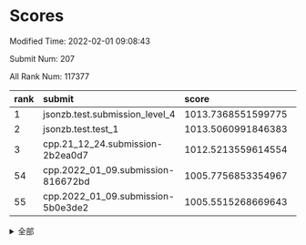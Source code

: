 # Scores

Modified Time: 2022-02-01 09:08:43

Submit Num: 207

All Rank Num: 117377

| rank |               submit               |       score        |       sigma        | pk_num |
| :--- | :--------------------------------- | :----------------- | :----------------- | :----- |
| 1    | jsonzb.test.submission_level_4     | 1013.7368551599775 | 0.8299540313569082 | 2266   |
| 2    | jsonzb.test.test_1                 | 1013.5060991846383 | 0.8213940493046741 | 2266   |
| 3    | cpp.21_12_24.submission-2b2ea0d7   | 1012.5213559614554 | 0.8039531594536586 | 2270   |
| 54   | cpp.2022_01_09.submission-816672bd | 1005.7756853354967 | 0.7237655329808627 | 2270   |
| 55   | cpp.2022_01_09.submission-5b0e3de2 | 1005.5515268669643 | 0.7229248714960602 | 2267   |


<details>
<summary>全部</summary>

| rank |                 submit                 |       score        |       sigma        | pk_num |
| :--- | :------------------------------------- | :----------------- | :----------------- | :----- |
| 1    | jsonzb.test.submission_level_4         | 1013.7368551599775 | 0.8299540313569082 | 2266   |
| 2    | jsonzb.test.test_1                     | 1013.5060991846383 | 0.8213940493046741 | 2266   |
| 3    | cpp.21_12_24.submission-2b2ea0d7       | 1012.5213559614554 | 0.8039531594536586 | 2270   |
| 4    | gobigger.level_3.submission_level_3_25 | 1012.171927072649  | 0.7944984634323429 | 2270   |
| 5    | gobigger.level_3.submission_level_3_35 | 1011.9151861273974 | 0.786007077000501  | 2272   |
| 6    | gobigger.level_3.submission_level_3_14 | 1011.4151969682242 | 0.7754277877479666 | 2269   |
| 7    | gobigger.level_3.submission_level_3_6  | 1011.2648438117801 | 0.7447839651191283 | 2271   |
| 8    | gobigger.level_3.submission_level_3_2  | 1010.9157870453851 | 0.7881606849422851 | 2268   |
| 9    | gobigger.level_3.submission_level_3_9  | 1010.8511317709288 | 0.7637703179789432 | 2269   |
| 10   | gobigger.level_3.submission_level_3_36 | 1010.8370069224752 | 0.7663600598160715 | 2265   |
| 11   | gobigger.level_3.submission_level_3_0  | 1010.7490042694642 | 0.7853101976595575 | 2266   |
| 12   | gobigger.level_3.submission_level_3_31 | 1010.6231860558252 | 0.7859576584799671 | 2272   |
| 13   | gobigger.level_3.submission_level_3_30 | 1010.5618214119291 | 0.757937163920767  | 2275   |
| 14   | gobigger.level_3.submission_level_3_39 | 1010.5617170486344 | 0.7611007099507019 | 2269   |
| 15   | gobigger.level_3.submission_level_3_23 | 1010.5613139352698 | 0.7788744056007942 | 2275   |
| 16   | gobigger.level_3.submission_level_3_33 | 1010.4020865288439 | 0.7526066529125035 | 2274   |
| 17   | gobigger.level_3.submission_level_3_40 | 1010.3672118683143 | 0.7575753175396224 | 2269   |
| 18   | gobigger.level_3.submission_level_3_49 | 1010.3291084074347 | 0.7954164388212019 | 2267   |
| 19   | gobigger.level_3.submission_level_3_18 | 1010.2956262540821 | 0.7478250081881083 | 2265   |
| 20   | gobigger.level_3.submission_level_3_5  | 1010.1634942550977 | 0.7576133870203973 | 2266   |
| 21   | gobigger.level_3.submission_level_3_15 | 1010.1519043759769 | 0.7339469397344272 | 2270   |
| 22   | gobigger.level_3.submission_level_3_16 | 1010.1296380209693 | 0.7559204860263897 | 2268   |
| 23   | gobigger.level_3.submission_level_3_43 | 1010.0897825770284 | 0.762723717884335  | 2268   |
| 24   | gobigger.level_3.submission_level_3_34 | 1010.058382293171  | 0.7591269239836113 | 2262   |
| 25   | gobigger.level_3.submission_level_3_48 | 1010.0183498061307 | 0.7528077018950942 | 2270   |
| 26   | gobigger.level_3.submission_level_3_42 | 1010.0167088517643 | 0.7588773951105448 | 2262   |
| 27   | gobigger.level_3.submission_level_3_38 | 1010.0018435598228 | 0.7603926415260724 | 2271   |
| 28   | gobigger.level_3.submission_level_3_13 | 1009.997666984839  | 0.7757139162173192 | 2266   |
| 29   | gobigger.level_3.submission_level_3_1  | 1009.9617395893499 | 0.7519008839325183 | 2268   |
| 30   | gobigger.level_3.submission_level_3_4  | 1009.8543209830825 | 0.7444075173731192 | 2272   |
| 31   | gobigger.level_3.submission_level_3_45 | 1009.8411124165092 | 0.7514092310943381 | 2274   |
| 32   | gobigger.level_3.submission_level_3_47 | 1009.7865079181594 | 0.7259030033252382 | 2272   |
| 33   | gobigger.level_3.submission_level_3_26 | 1009.7714383303428 | 0.7726073852158707 | 2265   |
| 34   | gobigger.level_3.submission_level_3_11 | 1009.7168337410809 | 0.7793621904222434 | 2274   |
| 35   | gobigger.level_3.submission_level_3_8  | 1009.4464497004789 | 0.761390557966366  | 2268   |
| 36   | gobigger.level_3.submission_level_3_41 | 1009.4331157481399 | 0.7490080015751884 | 2270   |
| 37   | gobigger.level_3.submission_level_3_12 | 1009.4044283899365 | 0.735555057976039  | 2275   |
| 38   | gobigger.level_3.submission_level_3_29 | 1009.310564308905  | 0.7539832182448448 | 2266   |
| 39   | gobigger.level_3.submission_level_3_32 | 1009.3019302667988 | 0.7464427420691179 | 2268   |
| 40   | gobigger.level_3.submission_level_3_19 | 1009.2726282192107 | 0.7473917584155806 | 2265   |
| 41   | gobigger.level_3.submission_level_3_10 | 1009.2337606976029 | 0.7567047258850513 | 2273   |
| 42   | gobigger.level_3.submission_level_3_27 | 1009.1820212901902 | 0.7385261373988721 | 2268   |
| 43   | gobigger.level_3.submission_level_3_46 | 1009.160567692577  | 0.7342777837145847 | 2269   |
| 44   | gobigger.level_3.submission_level_3_20 | 1009.1598657909368 | 0.7414638021116556 | 2271   |
| 45   | gobigger.level_3.submission_level_3_37 | 1009.0993159941665 | 0.7641668723209746 | 2269   |
| 46   | gobigger.level_3.submission_level_3_44 | 1009.0155700429699 | 0.7463734811158087 | 2267   |
| 47   | gobigger.level_3.submission_level_3_28 | 1008.9959207672414 | 0.7161955649153313 | 2269   |
| 48   | gobigger.level_3.submission_level_3_24 | 1008.9543585598242 | 0.7409579783727344 | 2264   |
| 49   | gobigger.level_3.submission_level_3_21 | 1008.8165308308337 | 0.7405175288459163 | 2264   |
| 50   | gobigger.level_3.submission_level_3_3  | 1008.6252142767459 | 0.7380113761588879 | 2268   |
| 51   | gobigger.level_3.submission_level_3_7  | 1008.6214459386107 | 0.7602890893990653 | 2275   |
| 52   | gobigger.level_3.submission_level_3_22 | 1008.5123645633356 | 0.7488636321307132 | 2270   |
| 53   | gobigger.level_3.submission_level_3_17 | 1008.1658834769306 | 0.7443824782261634 | 2264   |
| 54   | cpp.2022_01_09.submission-816672bd     | 1005.7756853354967 | 0.7237655329808627 | 2270   |
| 55   | cpp.2022_01_09.submission-5b0e3de2     | 1005.5515268669643 | 0.7229248714960602 | 2267   |
| 56   | gobigger.level_1.submission_level_1_47 | 1005.1180572174729 | 0.7216855299799725 | 2268   |
| 57   | gobigger.level_1.submission_level_1_21 | 1004.8516538449187 | 0.7400846417538102 | 2268   |
| 58   | gobigger.level_1.submission_level_1_17 | 1004.7747258866219 | 0.709193554049945  | 2266   |
| 59   | gobigger.level_1.submission_level_1_1  | 1004.3962533212716 | 0.7179324630679544 | 2265   |
| 60   | gobigger.level_1.submission_level_1_29 | 1004.2308636402854 | 0.7217258074909715 | 2268   |
| 61   | gobigger.level_1.submission_level_1_41 | 1004.2079260134792 | 0.7256668715365118 | 2270   |
| 62   | gobigger.level_1.submission_level_1_19 | 1004.1166504001907 | 0.7136325376855152 | 2268   |
| 63   | gobigger.level_1.submission_level_1_33 | 1004.1123035488071 | 0.722486584380136  | 2267   |
| 64   | gobigger.level_1.submission_level_1_2  | 1004.042317019675  | 0.7103541901736738 | 2267   |
| 65   | gobigger.level_1.submission_level_1_48 | 1004.0229319828996 | 0.7226244581663862 | 2264   |
| 66   | gobigger.level_1.submission_level_1_22 | 1003.9887398390089 | 0.716094226149971  | 2267   |
| 67   | gobigger.level_1.submission_level_1_15 | 1003.9422572940957 | 0.7136524590373405 | 2268   |
| 68   | gobigger.level_1.submission_level_1_46 | 1003.7460637467407 | 0.7192630790719138 | 2270   |
| 69   | gobigger.level_1.submission_level_1_6  | 1003.6512994029825 | 0.7151651693808563 | 2268   |
| 70   | gobigger.level_1.submission_level_1_44 | 1003.5377492547291 | 0.7203875167408264 | 2265   |
| 71   | gobigger.level_1.submission_level_1_45 | 1003.496677318911  | 0.7060308428941525 | 2269   |
| 72   | gobigger.level_1.submission_level_1_40 | 1003.4190627221417 | 0.7268333271050776 | 2267   |
| 73   | gobigger.level_1.submission_level_1_32 | 1003.4028597575502 | 0.7197220427281619 | 2266   |
| 74   | gobigger.level_1.submission_level_1_42 | 1003.3657796825701 | 0.7186163236191471 | 2267   |
| 75   | gobigger.level_1.submission_level_1_10 | 1003.3227472833278 | 0.7286367134284166 | 2268   |
| 76   | gobigger.level_1.submission_level_1_3  | 1003.321254632326  | 0.7295269908854064 | 2270   |
| 77   | gobigger.level_1.submission_level_1_5  | 1003.309432656619  | 0.7121531695086409 | 2270   |
| 78   | gobigger.level_1.submission_level_1_30 | 1003.3064901753405 | 0.7230434909967018 | 2265   |
| 79   | gobigger.level_1.submission_level_1_7  | 1003.1324149440757 | 0.7259782443771939 | 2272   |
| 80   | gobigger.level_1.submission_level_1_31 | 1003.1297805657645 | 0.7082157914302015 | 2268   |
| 81   | gobigger.level_1.submission_level_1_39 | 1003.102445118732  | 0.7398113561648676 | 2269   |
| 82   | gobigger.level_1.submission_level_1_37 | 1003.0151064927885 | 0.7159024041148362 | 2267   |
| 83   | gobigger.level_1.submission_level_1_20 | 1003.0111753198985 | 0.714076571381364  | 2266   |
| 84   | gobigger.level_1.submission_level_1_9  | 1003.0079414614107 | 0.7269742818902416 | 2269   |
| 85   | gobigger.level_1.submission_level_1_34 | 1002.9934719698764 | 0.723922987074275  | 2270   |
| 86   | gobigger.level_1.submission_level_1_12 | 1002.9927740528626 | 0.7195839825876508 | 2270   |
| 87   | gobigger.level_1.submission_level_1_13 | 1002.911569395343  | 0.7150323644749053 | 2279   |
| 88   | gobigger.level_1.submission_level_1_8  | 1002.8929722555506 | 0.7216706046043194 | 2267   |
| 89   | gobigger.level_1.submission_level_1_23 | 1002.8926370799287 | 0.7174453593337289 | 2268   |
| 90   | gobigger.level_1.submission_level_1_43 | 1002.841887098691  | 0.7122907193250927 | 2270   |
| 91   | gobigger.level_1.submission_level_1_0  | 1002.803693001498  | 0.714886175818498  | 2267   |
| 92   | gobigger.level_1.submission_level_1_24 | 1002.7902472380972 | 0.7111271071905553 | 2273   |
| 93   | gobigger.level_1.submission_level_1_18 | 1002.7778140293528 | 0.7182169178675133 | 2270   |
| 94   | gobigger.level_1.submission_level_1_4  | 1002.7188143437581 | 0.7324367839388719 | 2264   |
| 95   | gobigger.level_1.submission_level_1_27 | 1002.6667051511812 | 0.7148586565564107 | 2268   |
| 96   | gobigger.level_1.submission_level_1_11 | 1002.435765169301  | 0.7199419675363392 | 2268   |
| 97   | gobigger.level_1.submission_level_1_36 | 1002.3866541321785 | 0.7073206567461902 | 2261   |
| 98   | gobigger.level_1.submission_level_1_35 | 1002.2930089519407 | 0.7169675029258697 | 2262   |
| 99   | gobigger.level_1.submission_level_1_26 | 1002.2204788004412 | 0.7057141110718167 | 2269   |
| 100  | gobigger.level_1.submission_level_1_28 | 1002.1726311098939 | 0.7098845870565935 | 2268   |
| 101  | gobigger.level_1.submission_level_1_14 | 1002.1251015166503 | 0.7214271057197319 | 2265   |
| 102  | gobigger.level_1.submission_level_1_25 | 1001.8824415333861 | 0.7209188415706637 | 2269   |
| 103  | gobigger.level_1.submission_level_1_49 | 1001.8664080528767 | 0.7037904589530296 | 2268   |
| 104  | gobigger.level_1.submission_level_1_16 | 1001.6818495686055 | 0.7254871353429857 | 2270   |
| 105  | gobigger.level_1.submission_level_1_38 | 1001.6377083525163 | 0.7108544754531009 | 2272   |
| 106  | gobigger.random.submission_random_46   | 997.5354101243835  | 0.7013338780432292 | 2266   |
| 107  | gobigger.random.submission_random_3    | 997.3596728833032  | 0.7062879849713767 | 2269   |
| 108  | gobigger.random.submission_random_43   | 997.0833630071553  | 0.7094883951262828 | 2270   |
| 109  | gobigger.random.submission_random_16   | 996.9923361151251  | 0.6996529971002087 | 2267   |
| 110  | gobigger.random.submission_random_37   | 996.9689698410486  | 0.7139455423768063 | 2273   |
| 111  | gobigger.random.submission_random_36   | 996.9469951136897  | 0.715379015582861  | 2272   |
| 112  | gobigger.random.submission_random_48   | 996.8200015873664  | 0.6992480746867381 | 2269   |
| 113  | gobigger.random.submission_random_24   | 996.7739681659197  | 0.7138165666920837 | 2271   |
| 114  | gobigger.random.submission_random_45   | 996.6674986704548  | 0.7077552463014223 | 2266   |
| 115  | gobigger.random.submission_random_32   | 996.5884248379964  | 0.7045238998199884 | 2266   |
| 116  | gobigger.random.submission_random_23   | 996.4159294364306  | 0.7205543794371266 | 2271   |
| 117  | gobigger.random.submission_random_40   | 996.3310455930393  | 0.710462969994053  | 2270   |
| 118  | gobigger.random.submission_random_21   | 996.3256619935978  | 0.7141448514931962 | 2266   |
| 119  | gobigger.random.submission_random_47   | 996.3038330348076  | 0.7157755684467866 | 2263   |
| 120  | gobigger.random.submission_random_5    | 996.2463689663715  | 0.7136259923933413 | 2265   |
| 121  | gobigger.random.submission_random_14   | 996.1844917965955  | 0.7068174755325561 | 2272   |
| 122  | gobigger.random.submission_random_8    | 996.1729013135563  | 0.7068889951246538 | 2268   |
| 123  | gobigger.random.submission_random_17   | 995.9975754066681  | 0.7110210084276918 | 2272   |
| 124  | gobigger.random.submission_random_49   | 995.9893508920335  | 0.7176175330790084 | 2267   |
| 125  | gobigger.random.submission_random_6    | 995.9462158313977  | 0.7195591146786641 | 2271   |
| 126  | gobigger.random.submission_random_33   | 995.8625699708017  | 0.7173398240238494 | 2267   |
| 127  | gobigger.random.submission_random_35   | 995.781603670994   | 0.7122632055399424 | 2270   |
| 128  | gobigger.random.submission_random_42   | 995.7193083311408  | 0.7216227948092101 | 2265   |
| 129  | gobigger.random.submission_random_38   | 995.6828439669159  | 0.7119747259796537 | 2267   |
| 130  | gobigger.random.submission_random_2    | 995.6630916246676  | 0.7032571419768291 | 2265   |
| 131  | gobigger.random.submission_random_11   | 995.6621135308567  | 0.7166957724561999 | 2266   |
| 132  | gobigger.random.submission_random_20   | 995.6477477940128  | 0.7225481163293133 | 2271   |
| 133  | gobigger.random.submission_random_10   | 995.6427118614262  | 0.7148861182024889 | 2265   |
| 134  | gobigger.random.submission_random_27   | 995.5865506915081  | 0.7198096970307992 | 2271   |
| 135  | gobigger.random.submission_random_41   | 995.5665652741463  | 0.7084657157994609 | 2271   |
| 136  | gobigger.random.submission_random_28   | 995.5620996031251  | 0.7124595529152878 | 2276   |
| 137  | gobigger.random.submission_random_18   | 995.362809000517   | 0.7061043632670775 | 2272   |
| 138  | gobigger.random.submission_random_15   | 995.3281057591466  | 0.7222465057284924 | 2266   |
| 139  | gobigger.random.submission_random_22   | 995.2969581169468  | 0.7166523346232744 | 2265   |
| 140  | gobigger.random.submission_random_19   | 995.2646970997278  | 0.7044459255751663 | 2273   |
| 141  | gobigger.random.submission_random_9    | 995.2217685056709  | 0.715580372964372  | 2272   |
| 142  | gobigger.random.submission_random_1    | 995.169288319945   | 0.7088841804578027 | 2264   |
| 143  | gobigger.random.submission_random_4    | 995.1564459983001  | 0.7071982875047395 | 2265   |
| 144  | gobigger.random.submission_random_7    | 995.1126259718989  | 0.7188102092246352 | 2261   |
| 145  | gobigger.random.submission_random_13   | 995.0977005992157  | 0.7095038207597372 | 2268   |
| 146  | gobigger.random.submission_random_26   | 995.0009539193029  | 0.7178047014142003 | 2271   |
| 147  | gobigger.random.submission_random_44   | 994.9819145324111  | 0.7161549370254868 | 2265   |
| 148  | gobigger.random.submission_random_30   | 994.9771781365796  | 0.7177201579308555 | 2263   |
| 149  | gobigger.random.submission_random_31   | 994.9677853621394  | 0.71879771607171   | 2264   |
| 150  | gobigger.random.submission_random_34   | 994.8338391310314  | 0.7185603393749731 | 2269   |
| 151  | gobigger.random.submission_random_29   | 994.7285142589869  | 0.7165098792802616 | 2267   |
| 152  | gobigger.random.submission_random_12   | 994.710182760307   | 0.716576675164078  | 2269   |
| 153  | gobigger.random.submission_random_0    | 994.6697765092991  | 0.7124478360266738 | 2266   |
| 154  | gobigger.random.submission_random_25   | 994.5890016333232  | 0.6986912924167963 | 2264   |
| 155  | gobigger.level_2.submission_level_2_6  | 994.3505216319821  | 0.7376141578255812 | 2270   |
| 156  | gobigger.random.submission_random_39   | 994.3139882504387  | 0.7092870014973848 | 2264   |
| 157  | gobigger.level_2.submission_level_2_27 | 993.9611844251857  | 0.7244816698243309 | 2267   |
| 158  | gobigger.level_2.submission_level_2_19 | 993.4498872357913  | 0.745552643242477  | 2265   |
| 159  | gobigger.level_2.submission_level_2_43 | 993.4357286867004  | 0.7299614215573991 | 2271   |
| 160  | gobigger.level_2.submission_level_2_36 | 993.2444572152198  | 0.7337362553564619 | 2268   |
| 161  | gobigger.level_2.submission_level_2_38 | 993.2382526448459  | 0.7317820689168826 | 2267   |
| 162  | gobigger.level_2.submission_level_2_25 | 993.2368458059897  | 0.721099298371818  | 2270   |
| 163  | gobigger.level_2.submission_level_2_47 | 993.1449945409154  | 0.7404236737280704 | 2265   |
| 164  | gobigger.level_2.submission_level_2_18 | 993.1057926870056  | 0.7466562317699951 | 2269   |
| 165  | gobigger.level_2.submission_level_2_45 | 993.0830732413654  | 0.7513146095228528 | 2270   |
| 166  | gobigger.level_2.submission_level_2_1  | 993.0355771805864  | 0.7347652069123223 | 2270   |
| 167  | gobigger.level_2.submission_level_2_9  | 992.8980614778637  | 0.7348552734687089 | 2264   |
| 168  | gobigger.level_2.submission_level_2_23 | 992.8855200242762  | 0.7377845970648966 | 2268   |
| 169  | gobigger.level_2.submission_level_2_4  | 992.718859081205   | 0.7411320779986557 | 2269   |
| 170  | gobigger.level_2.submission_level_2_46 | 992.6650852651092  | 0.7328714835758053 | 2264   |
| 171  | gobigger.level_2.submission_level_2_48 | 992.65784063977    | 0.7242561886747652 | 2265   |
| 172  | gobigger.level_2.submission_level_2_2  | 992.6395996188656  | 0.7443938702926413 | 2270   |
| 173  | gobigger.level_2.submission_level_2_11 | 992.5426862493416  | 0.7469140026394445 | 2270   |
| 174  | gobigger.level_2.submission_level_2_31 | 992.5422278687593  | 0.7340704039285059 | 2270   |
| 175  | gobigger.level_2.submission_level_2_5  | 992.4815197577407  | 0.7465689099925075 | 2263   |
| 176  | gobigger.level_2.submission_level_2_33 | 992.3450477055718  | 0.7448302796875752 | 2262   |
| 177  | gobigger.level_2.submission_level_2_41 | 992.2877779703591  | 0.7544538348293612 | 2273   |
| 178  | gobigger.level_2.submission_level_2_26 | 992.2465958905868  | 0.7417713691181405 | 2267   |
| 179  | gobigger.level_2.submission_level_2_12 | 992.1951872216605  | 0.7445998698754129 | 2273   |
| 180  | gobigger.level_2.submission_level_2_15 | 992.1646822048125  | 0.7282692062672644 | 2269   |
| 181  | gobigger.level_2.submission_level_2_17 | 992.1518460246531  | 0.7335689511954246 | 2262   |
| 182  | gobigger.level_2.submission_level_2_49 | 992.1381028826308  | 0.7333848087141618 | 2267   |
| 183  | gobigger.level_2.submission_level_2_44 | 992.082966532465   | 0.7304454709339828 | 2266   |
| 184  | gobigger.level_2.submission_level_2_37 | 992.0421990195047  | 0.7349902202439147 | 2268   |
| 185  | gobigger.level_2.submission_level_2_28 | 991.8932595023283  | 0.7571052134164764 | 2266   |
| 186  | gobigger.level_2.submission_level_2_10 | 991.8101124065926  | 0.7425137016301495 | 2272   |
| 187  | gobigger.level_2.submission_level_2_32 | 991.7731650385631  | 0.7357257027274298 | 2266   |
| 188  | gobigger.level_2.submission_level_2_40 | 991.702789213638   | 0.7551263229584274 | 2266   |
| 189  | gobigger.level_2.submission_level_2_39 | 991.6982873410489  | 0.7608801584796538 | 2275   |
| 190  | gobigger.level_2.submission_level_2_8  | 991.6915639361619  | 0.7594764084967348 | 2272   |
| 191  | gobigger.level_2.submission_level_2_21 | 991.6907331527726  | 0.7500598930306075 | 2267   |
| 192  | gobigger.level_2.submission_level_2_34 | 991.6084443217901  | 0.7658432564565325 | 2267   |
| 193  | gobigger.level_2.submission_level_2_30 | 991.5920483955207  | 0.7573938829612394 | 2268   |
| 194  | gobigger.level_2.submission_level_2_14 | 991.5579354590382  | 0.7413518596529264 | 2263   |
| 195  | gobigger.level_2.submission_level_2_22 | 991.3974919122795  | 0.7354342739687932 | 2270   |
| 196  | gobigger.level_2.submission_level_2_16 | 991.3580512391605  | 0.7389917428340368 | 2266   |
| 197  | gobigger.level_2.submission_level_2_35 | 991.2357993812066  | 0.7403301103272018 | 2268   |
| 198  | gobigger.level_2.submission_level_2_7  | 991.1215839453976  | 0.7461104229976873 | 2273   |
| 199  | gobigger.level_2.submission_level_2_29 | 991.1177231496395  | 0.7835754192095584 | 2269   |
| 200  | gobigger.level_2.submission_level_2_0  | 991.0702541852936  | 0.7609270971789612 | 2269   |
| 201  | gobigger.level_2.submission_level_2_24 | 990.9517664008113  | 0.7482469659513387 | 2266   |
| 202  | gobigger.level_2.submission_level_2_13 | 990.9034295567668  | 0.7717291622852628 | 2268   |
| 203  | gobigger.level_2.submission_level_2_42 | 990.8475248362907  | 0.7510726920837313 | 2269   |
| 204  | gobigger.level_2.submission_level_2_3  | 990.6750083088218  | 0.7517249749273154 | 2270   |
| 205  | gobigger.level_2.submission_level_2_20 | 988.9138739251089  | 0.8101652198988083 | 2263   |
| 206  | gobigger.none.submission_none_1        | 977.9708593890105  | 1.2205129069731748 | 2262   |
| 207  | gobigger.none.submission_none_0        | 976.0988064375596  | 1.3676546637627642 | 2272   |

</details>